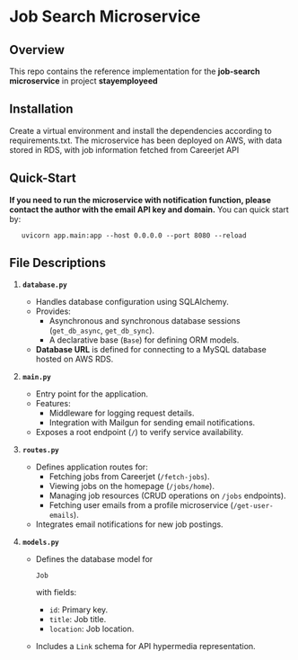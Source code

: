 # Job Search Microservice



## Overview

This repo contains the reference implementation for the **job-search microservice** in project **stayemployeed**

## Installation

Create a virtual environment and install the dependencies according to requirements.txt. The microservice has been deployed on AWS, with data stored in RDS, with job information fetched from Careerjet API

## Quick-Start

**If you need to run the microservice with notification function, please contact the author with the email API key and domain.**
You can quick start by:
  ```
     uvicorn app.main:app --host 0.0.0.0 --port 8080 --reload
  ```
## File Descriptions

1. **`database.py`**

   - Handles database configuration using SQLAlchemy.
   - Provides:
     - Asynchronous and synchronous database sessions (`get_db_async`, `get_db_sync`).
     - A declarative base (`Base`) for defining ORM models.
   - **Database URL** is defined for connecting to a MySQL database hosted on AWS RDS.

2. **`main.py`**

   - Entry point for the application.
   - Features:
     - Middleware for logging request details.
     - Integration with Mailgun for sending email notifications.
   - Exposes a root endpoint (`/`) to verify service availability.

3. **`routes.py`**

   - Defines application routes for:
     - Fetching jobs from Careerjet (`/fetch-jobs`).
     - Viewing jobs on the homepage (`/jobs/home`).
     - Managing job resources (CRUD operations on `/jobs` endpoints).
     - Fetching user emails from a profile microservice (`/get-user-emails`).
   - Integrates email notifications for new job postings.

4. **`models.py`**

   - Defines the database model for 

     ```
     Job
     ```

      with fields:

     - `id`: Primary key.
     - `title`: Job title.
     - `location`: Job location.

   - Includes a `Link` schema for API hypermedia representation.

